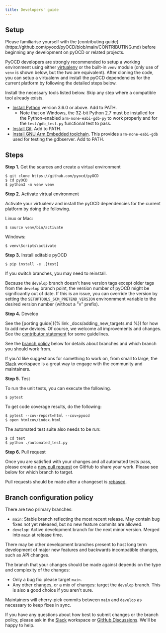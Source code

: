 ```yaml
---
title: Developers' guide
---
```


## Setup

<div class="alert alert-info">
Please familiarise yourself with the [contributing guide](https://github.com/pyocd/pyOCD/blob/main/CONTRIBUTING.md)
before beginning any development on pyOCD or related projects.
</div>

PyOCD developers are strongly recommended to setup a working environment using either
[virtualenv](https://virtualenv.pypa.io/en/latest/) or the built-in `venv` module (only use of `venv` is shown
below, but the two are equivalent). After cloning the code, you can setup a virtualenv and install the pyOCD
dependencies for the current platform by following the detailed steps below.

Install the necessary tools listed below. Skip any step where a compatible tool already exists.

* [Install Python](https://www.python.org/downloads/) version 3.6.0 or above. Add to PATH.
    *  Note that on Windows, the 32-bit Python 2.7 must be installed for the Python-enabled `arm-none-eabi-gdb-py` to
        work properly and for the `test/gdb_test.py` functional test to pass.
* [Install Git](https://git-scm.com/downloads). Add to PATH.
* [Install GNU Arm Embedded toolchain](https://developer.arm.com/tools-and-software/open-source-software/developer-tools/gnu-toolchain/gnu-rm).
    This provides `arm-none-eabi-gdb` used for testing the gdbserver. Add to PATH.

## Steps

**Step 1.** Get the sources and create a virtual environment

```
$ git clone https://github.com/pyocd/pyOCD
$ cd pyOCD
$ python3 -m venv venv
```

**Step 2.** Activate virtual environment

Activate your virtualenv and install the pyOCD dependencies for the current platform by doing
the following.

Linux or Mac:
```
$ source venv/bin/activate
```

Windows:
```
$ venv\Scripts\activate
```

**Step 3.** Install editable pyOCD

```
$ pip install -e .[test]
```

If you switch branches, you may need to reinstall.

Because the `develop` branch doesn't have version tags except older tags from the `develop` branch point,
the version number of pyOCD might be significantly out of date. If this is an issue, you can override the
version by setting the `SETUPTOOLS_SCM_PRETEND_VERSION` environmment variable to the desired version number
(without a "v" prefix).

**Step 4.** Develop

See the [porting guide]({% link _docs/adding_new_targets.md %}) for how to add new devices. Of course, we welcome
all improvements and changes. See the [contributor statement](https://github.com/pyocd/pyOCD/blob/main/CONTRIBUTING.md) for some guidelines.

See the [branch policy](#branch-configuration-policy) below for details about branches and which branch you should
work from.

If you'd like suggestions for something to work on, from small to large, the
[Slack](https://join.slack.com/t/pyocd/shared_invite/zt-wmy3zvg5-nRLj1GBWYh708TVfIx9Llg) workspace is a great
way to engage with the community and maintainers.

**Step 5.** Test

To run the unit tests, you can execute the following.

```
$ pytest
```

To get code coverage results, do the following:

```
$ pytest --cov-report=html --cov=pyocd
$ open htmlcov/index.html
```

The automated test suite also needs to be run:

```
$ cd test
$ python ./automated_test.py
```

**Step 6.** Pull request

Once you are satisfied with your changes and all automated tests pass, please create a
[new pull request](https://github.com/pyocd/pyOCD/pull/new) on GitHub to share your work. Please see below for
which branch to target.

Pull requests should be made after a changeset is
[rebased](https://www.atlassian.com/git/tutorials/merging-vs-rebasing/workflow-walkthrough).


## Branch configuration policy

There are two primary branches:

- `main`: Stable branch reflecting the most recent release. May contain bug fixes not yet released, but no new
    feature commits are allowed.
- `develop`: Active development branch for the next minor version. Merged into `main` at release time.

There may be other development branches present to host long term development of major new features and backwards incompatible changes, such as API changes.

The branch that your changes should be made against depends on the type and complexity of the changes:

- Only a bug fix: please target `main`.
- Any other changes, or a mix of changes: target the `develop` branch. This is also a good choice if you aren't sure.

Maintainers will cherry-pick commits between `main` and `develop` as necessary to keep fixes in sync.

If you have any questions about how best to submit changes or the branch policy, please ask in the
[Slack](https://join.slack.com/t/pyocd/shared_invite/zt-wmy3zvg5-nRLj1GBWYh708TVfIx9Llg) workspace or
[GitHub Discussions](https://github.com/pyocd/pyOCD/discussions). We'll be happy to help.
